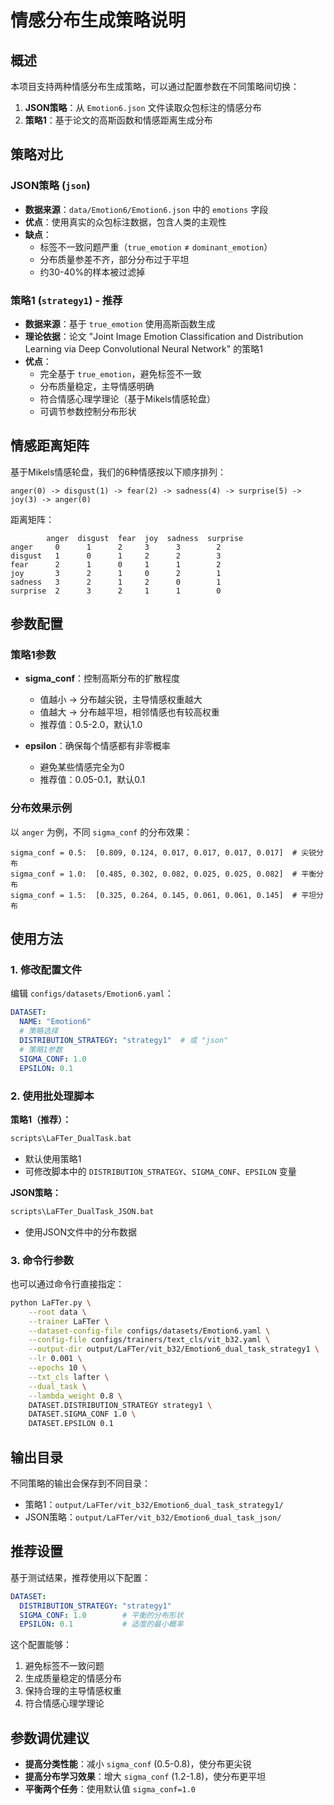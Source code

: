 # 情感分布生成策略说明

## 概述

本项目支持两种情感分布生成策略，可以通过配置参数在不同策略间切换：

1. **JSON策略**：从 `Emotion6.json` 文件读取众包标注的情感分布
2. **策略1**：基于论文的高斯函数和情感距离生成分布

## 策略对比

### JSON策略 (`json`)
- **数据来源**：`data/Emotion6/Emotion6.json` 中的 `emotions` 字段
- **优点**：使用真实的众包标注数据，包含人类的主观性
- **缺点**：
  - 标签不一致问题严重（`true_emotion` ≠ `dominant_emotion`）
  - 分布质量参差不齐，部分分布过于平坦
  - 约30-40%的样本被过滤掉

### 策略1 (`strategy1`) - 推荐
- **数据来源**：基于 `true_emotion` 使用高斯函数生成
- **理论依据**：论文 "Joint Image Emotion Classification and Distribution Learning via Deep Convolutional Neural Network" 的策略1
- **优点**：
  - 完全基于 `true_emotion`，避免标签不一致
  - 分布质量稳定，主导情感明确
  - 符合情感心理学理论（基于Mikels情感轮盘）
  - 可调节参数控制分布形状

## 情感距离矩阵

基于Mikels情感轮盘，我们的6种情感按以下顺序排列：
```
anger(0) -> disgust(1) -> fear(2) -> sadness(4) -> surprise(5) -> joy(3) -> anger(0)
```

距离矩阵：
```
        anger  disgust  fear  joy  sadness  surprise
anger     0      1      2     3      3        2
disgust   1      0      1     2      2        3  
fear      2      1      0     1      1        2
joy       3      2      1     0      2        1
sadness   3      2      1     2      0        1
surprise  2      3      2     1      1        0
```

## 参数配置

### 策略1参数
- **sigma_conf**：控制高斯分布的扩散程度
  - 值越小 → 分布越尖锐，主导情感权重越大
  - 值越大 → 分布越平坦，相邻情感也有较高权重
  - 推荐值：0.5-2.0，默认1.0

- **epsilon**：确保每个情感都有非零概率
  - 避免某些情感完全为0
  - 推荐值：0.05-0.1，默认0.1

### 分布效果示例
以 `anger` 为例，不同 `sigma_conf` 的分布效果：

```
sigma_conf = 0.5:  [0.809, 0.124, 0.017, 0.017, 0.017, 0.017]  # 尖锐分布
sigma_conf = 1.0:  [0.485, 0.302, 0.082, 0.025, 0.025, 0.082]  # 平衡分布  
sigma_conf = 1.5:  [0.325, 0.264, 0.145, 0.061, 0.061, 0.145]  # 平坦分布
```

## 使用方法

### 1. 修改配置文件

编辑 `configs/datasets/Emotion6.yaml`：

```yaml
DATASET:
  NAME: "Emotion6"
  # 策略选择
  DISTRIBUTION_STRATEGY: "strategy1"  # 或 "json"
  # 策略1参数
  SIGMA_CONF: 1.0
  EPSILON: 0.1
```

### 2. 使用批处理脚本

**策略1（推荐）：**
```bash
scripts\LaFTer_DualTask.bat
```
- 默认使用策略1
- 可修改脚本中的 `DISTRIBUTION_STRATEGY`、`SIGMA_CONF`、`EPSILON` 变量

**JSON策略：**
```bash
scripts\LaFTer_DualTask_JSON.bat
```
- 使用JSON文件中的分布数据

### 3. 命令行参数

也可以通过命令行直接指定：

```bash
python LaFTer.py \
    --root data \
    --trainer LaFTer \
    --dataset-config-file configs/datasets/Emotion6.yaml \
    --config-file configs/trainers/text_cls/vit_b32.yaml \
    --output-dir output/LaFTer/vit_b32/Emotion6_dual_task_strategy1 \
    --lr 0.001 \
    --epochs 10 \
    --txt_cls lafter \
    --dual_task \
    --lambda_weight 0.8 \
    DATASET.DISTRIBUTION_STRATEGY strategy1 \
    DATASET.SIGMA_CONF 1.0 \
    DATASET.EPSILON 0.1
```

## 输出目录

不同策略的输出会保存到不同目录：
- 策略1：`output/LaFTer/vit_b32/Emotion6_dual_task_strategy1/`
- JSON策略：`output/LaFTer/vit_b32/Emotion6_dual_task_json/`

## 推荐设置

基于测试结果，推荐使用以下配置：

```yaml
DATASET:
  DISTRIBUTION_STRATEGY: "strategy1"
  SIGMA_CONF: 1.0        # 平衡的分布形状
  EPSILON: 0.1           # 适度的最小概率
```

这个配置能够：
1. 避免标签不一致问题
2. 生成质量稳定的情感分布
3. 保持合理的主导情感权重
4. 符合情感心理学理论

## 参数调优建议

- **提高分类性能**：减小 `sigma_conf` (0.5-0.8)，使分布更尖锐
- **提高分布学习效果**：增大 `sigma_conf` (1.2-1.8)，使分布更平坦
- **平衡两个任务**：使用默认值 `sigma_conf=1.0` 